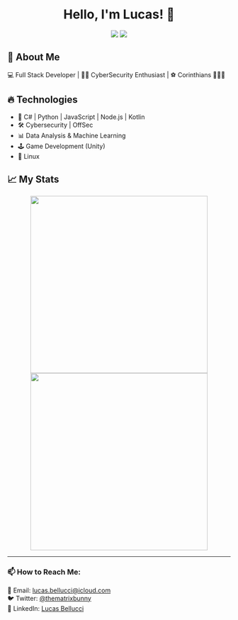 <h1 align="center">Hello, I'm Lucas! 👋</h1>

<p align="center">
  <img src="https://img.shields.io/github/followers/belluccaz?label=Followers&style=social" />
  <img src="https://img.shields.io/github/stars/belluccaz?label=Stars&style=social" />
</p>

## 🚀 About Me
💻 Full Stack Developer | 🏴‍☠️ CyberSecurity Enthusiast | ⚽ Corinthians 🖤🦅🤍

## 🔥 Technologies
- 🚀 C# | Python | JavaScript | Node.js | Kotlin
- 🛠️ Cybersecurity | OffSec
- 📊 Data Analysis & Machine Learning
- 🕹️ Game Development (Unity)
- 🐧 Linux

## 📈 My Stats
<p align="center">
  <img width="400" src="https://github-readme-stats.vercel.app/api?username=belluccaz&show_icons=true&theme=dark" />
  <img width="400" src="https://github-readme-stats.vercel.app/api/top-langs/?username=belluccaz&layout=compact&theme=dark" />
</p>

---

### 📫 How to Reach Me:
📩 Email: [lucas.bellucci@icloud.com](mailto:lucas.bellucci@icloud.com)  
🐦 Twitter: [@thematrixbunny](https://twitter.com/thematrixbunny)  
📌 LinkedIn: [Lucas Bellucci](https://www.linkedin.com/in/lucas-bellucci-353b10298)
